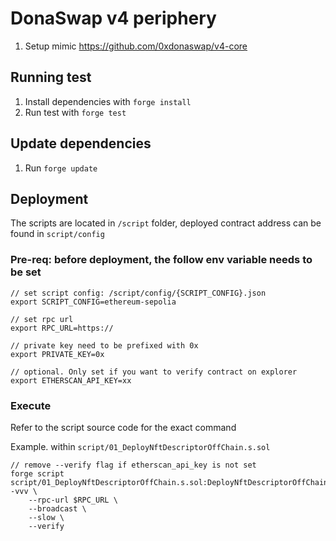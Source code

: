 # DonaSwap v4 periphery

1. Setup mimic https://github.com/0xdonaswap/v4-core

## Running test

1. Install dependencies with `forge install`
2. Run test with `forge test`

## Update dependencies

1. Run `forge update`

## Deployment

The scripts are located in `/script` folder, deployed contract address can be found in `script/config`

### Pre-req: before deployment, the follow env variable needs to be set

```
// set script config: /script/config/{SCRIPT_CONFIG}.json
export SCRIPT_CONFIG=ethereum-sepolia

// set rpc url
export RPC_URL=https://

// private key need to be prefixed with 0x
export PRIVATE_KEY=0x

// optional. Only set if you want to verify contract on explorer
export ETHERSCAN_API_KEY=xx
```

### Execute

Refer to the script source code for the exact command

Example. within `script/01_DeployNftDescriptorOffChain.s.sol`

```
// remove --verify flag if etherscan_api_key is not set
forge script script/01_DeployNftDescriptorOffChain.s.sol:DeployNftDescriptorOffChainScript -vvv \
    --rpc-url $RPC_URL \
    --broadcast \
    --slow \
    --verify
```
